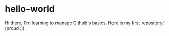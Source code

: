 # hello-world

Hi there,
I'm learning to manage Github's basics. 
Here is my first repository! (proud :))
